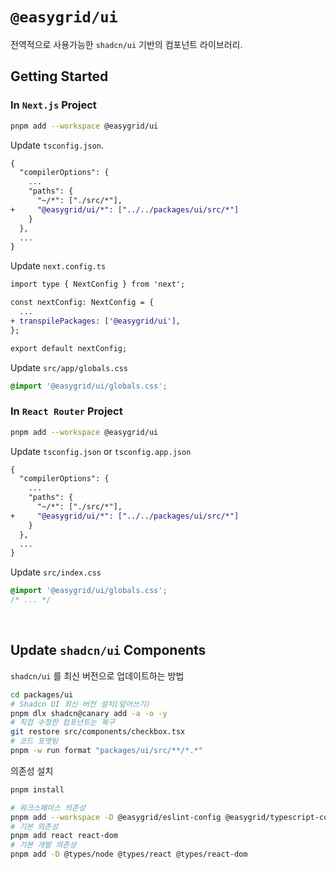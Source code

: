 # `@easygrid/ui`

전역적으로 사용가능한 `shadcn/ui` 기반의 컴포넌트 라이브러리.

## Getting Started

### In `Next.js` Project

```bash
pnpm add --workspace @easygrid/ui
```

Update `tsconfig.json`.

```diff
{
  "compilerOptions": {
    ...
    "paths": {
      "~/*": ["./src/*"],
+     "@easygrid/ui/*": ["../../packages/ui/src/*"]
    }
  },
  ...
}
```

Update `next.config.ts`

```diff
import type { NextConfig } from 'next';

const nextConfig: NextConfig = {
  ...
+ transpilePackages: ['@easygrid/ui'],
};

export default nextConfig;
```

Update `src/app/globals.css`

```css
@import '@easygrid/ui/globals.css';
```

### In `React Router` Project

```bash
pnpm add --workspace @easygrid/ui
```

Update `tsconfig.json` or `tsconfig.app.json`

```diff
{
  "compilerOptions": {
    ...
    "paths": {
      "~/*": ["./src/*"],
+     "@easygrid/ui/*": ["../../packages/ui/src/*"]
    }
  },
  ...
}
```

Update `src/index.css`

```css
@import '@easygrid/ui/globals.css';
/* ... */
```

<br />

## Update `shadcn/ui` Components

`shadcn/ui` 를 최신 버전으로 업데이트하는 방법

```bash
cd packages/ui
# Shadcn UI 최신 버전 설치(덮어쓰기)
pnpm dlx shadcn@canary add -a -o -y
# 직접 수정한 컴포넌트는 복구
git restore src/components/checkbox.tsx
# 코드 포맷팅
pnpm -w run format "packages/ui/src/**/*.*"
```

의존성 설치

```bash
pnpm install

# 워크스페이스 의존성
pnpm add --workspace -D @easygrid/eslint-config @easygrid/typescript-config
# 기본 의존성
pnpm add react react-dom
# 기본 개발 의존성
pnpm add -D @types/node @types/react @types/react-dom
```

